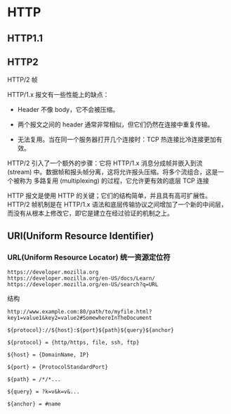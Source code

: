 # HTTP

## HTTP1.1

## HTTP2

HTTP/2 帧

HTTP/1.x 报文有一些性能上的缺点：

- Header 不像 body，它不会被压缩。

- 两个报文之间的 header 通常非常相似，但它们仍然在连接中重复传输。

- 无法复用。当在同一个服务器打开几个连接时：TCP 热连接比冷连接更加有效。

HTTP/2 引入了一个额外的步骤：它将 HTTP/1.x 消息分成帧并嵌入到流 (stream) 中。数据帧和报头帧分离，这将允许报头压缩。将多个流组合，这是一个被称为 多路复用 (multiplexing) 的过程，它允许更有效的底层 TCP 连接

HTTP 报文是使用 HTTP 的关键；它们的结构简单，并且具有高可扩展性。HTTP/2 帧机制是在 HTTP/1.x 语法和底层传输协议之间增加了一个新的中间层，而没有从根本上修改它，即它是建立在经过验证的机制之上。

## URI(Uniform Resource Identifier)

### URL(Uniform Resource Locator) 统一资源定位符

```
https://developer.mozilla.org
https://developer.mozilla.org/en-US/docs/Learn/
https://developer.mozilla.org/en-US/search?q=URL

```

结构

```
http://www.example.com:80/path/to/myfile.html?key1=value1&key2=value2#SomewhereInTheDocument

${protocol}://${host}:${port}${path}${query}${anchor}

${protocol} = {http/https, file, ssh, ftp}

${host} = {DomainName, IP}

${port} = {ProtocolStandardPort}

${path} = /*/*...

${query} = ?k=v&k=v&...

${anchor} = #name
```
